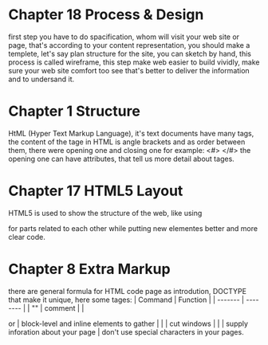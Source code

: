 # Chapter 18 Process & Design 
first step you have to do spacification, whom will visit your web site or page, that's according to your content representation, you should make a templete, let's say plan structure for the site, you can sketch by hand, this process is called wireframe, this step make web easier to build vividly, make sure your web site comfort too see that's better to deliver the information and to undersand it.
# Chapter 1 Structure 
HtML (Hyper Text Markup Language), it's text documents have many tags, the content of the tage in HTML is angle brackets and as order between them, there were opening one and closing one for example:
<#> </#>
the opening one can have attributes, that tell us more detail about tages.
# Chapter 17 HTML5 Layout
HTML5 is used to show the structure of the web, like using <div> for parts related to each other while putting new elementes better and more clear code.
# Chapter 8 Extra Markup
there are general formula for HTML code page as introdution, DOCTYPE that make it unique, here some tages:
| Command | Function |
| ------- | -------- |
| "<!----#--->" | comment |
| <div> or <span> | block-level and inline elements to gather |
| <if rames> | cut windows |
| <meta> | supply inforation about your page |
don't use special characters in your pages.
